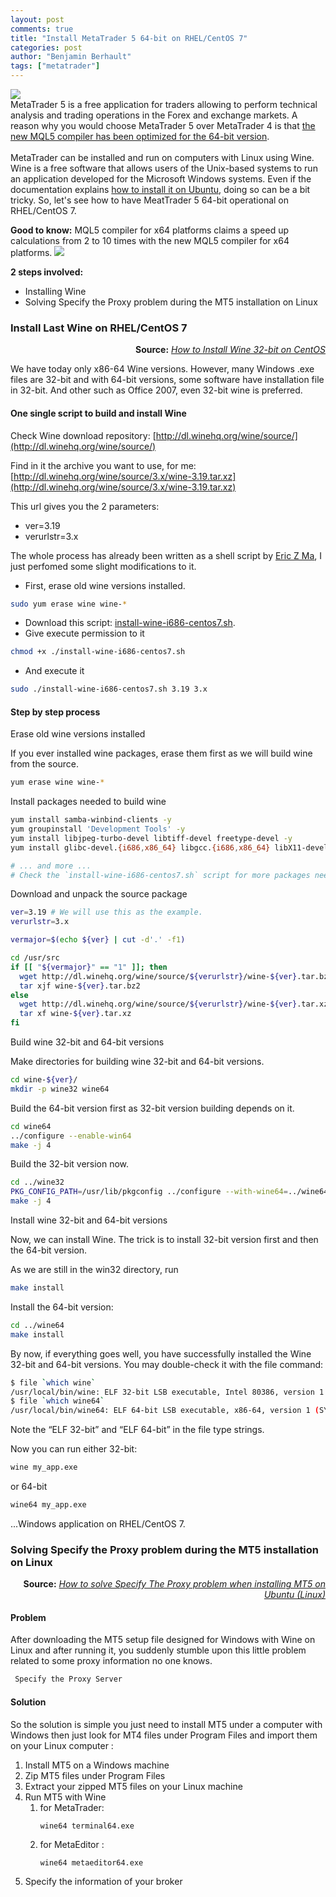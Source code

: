 ```yaml
---
layout: post
comments: true
title: "Install MetaTrader 5 64-bit on RHEL/CentOS 7"
categories: post
author: "Benjamin Berhault"
tags: ["metatrader"]
---
```



<div class="row">
  <div class="col grid s12 m6 l3">
    <img src="{{ '/images/metatrader4.png' | relative_url }}" class="responsive-img">
  </div>
  <div class="col grid s12 m6 l9 ">
    MetaTrader 5 is a free application for traders allowing to perform technical analysis and trading operations in the Forex and exchange markets. A reason why you would choose MetaTrader 5 over MetaTrader 4 is that <a href="https://www.mql5.com/en/forum/68087">the new MQL5 compiler has been optimized for the 64-bit version</a>. <br>
    <br>
    MetaTrader can be installed and run on computers with Linux using Wine. Wine is a free software that allows users of the Unix-based systems to run an application developed for the Microsoft Windows systems. Even if the documentation explains <a href="https://www.metatrader4.com/en/trading-platform/help/userguide/install_linux">how to install it on Ubuntu</a>, doing so can be a bit tricky. So, let's see how to have MeatTrader 5 64-bit operational on RHEL/CentOS 7.
  </div>
</div>

<b>Good to know:</b> MQL5 compiler for x64 platforms claims a speed up calculations from 2 to 10 times with the new MQL5 compiler for x64 platforms.
<a href="https://www.mql5.com/en/forum/68087"><img src="{{ '/images/07-install-metatrader-5/01-install-metatrader-5.png' | relative_url }}" class="responsive-img"></a>


<b>2 steps involved:</b> 
* Installing Wine
* Solving Specify the Proxy problem during the MT5 installation on Linux


### Install Last Wine on RHEL/CentOS 7

<p style="text-align: right"><b>Source:</b> <i><a href="https://www.systutorials.com/239913/install-32-bit-wine-1-8-centos-7/">How to Install Wine 32-bit on CentOS</a></i></p>

We have today only x86-64 Wine versions. However, many Windows .exe files are 32-bit and with 64-bit versions, some software have installation file in 32-bit. And other such as Office 2007, even 32-bit wine is preferred.

#### One single script to build and install Wine

Check Wine download repository: [http://dl.winehq.org/wine/source/](http://dl.winehq.org/wine/source/)

Find in it the archive you want to use, for me: [http://dl.winehq.org/wine/source/3.x/wine-3.19.tar.xz](http://dl.winehq.org/wine/source/3.x/wine-3.19.tar.xz)

This url gives you the 2 parameters:
* ver=3.19
* verurlstr=3.x

The whole process has already been written as a shell script by [Eric Z Ma](https://www.systutorials.com/239913/install-32-bit-wine-1-8-centos-7/), I just perfomed some slight modifications to it.
* First, erase old wine versions installed.
```bash
sudo yum erase wine wine-*
```

* Download this script: <a href="{{ site.url }}/scripts/install-wine-i686-centos7.sh">install-wine-i686-centos7.sh</a>.
* Give execute permission to it
```bash
chmod +x ./install-wine-i686-centos7.sh
```

* And execute it
```bash
sudo ./install-wine-i686-centos7.sh 3.19 3.x
```

#### Step by step process

Erase old wine versions installed

If you ever installed wine packages, erase them first as we will build wine from the source.

```bash
yum erase wine wine-*
```

Install packages needed to build wine

```bash
yum install samba-winbind-clients -y
yum groupinstall 'Development Tools' -y
yum install libjpeg-turbo-devel libtiff-devel freetype-devel -y
yum install glibc-devel.{i686,x86_64} libgcc.{i686,x86_64} libX11-devel.{i686,x86_64} freetype-devel.{i686,x86_64} gnutls-devel.{i686,x86_64} libxml2-devel.{i686,x86_64} libjpeg-turbo-devel.{i686,x86_64} libpng-devel.{i686,x86_64} libXrender-devel.{i686,x86_64} alsa-lib-devel.{i686,x86_64} -y 

# ... and more ...
# Check the `install-wine-i686-centos7.sh` script for more packages needed.
```

Download and unpack the source package

```bash
ver=3.19 # We will use this as the example. 
verurlstr=3.x

vermajor=$(echo ${ver} | cut -d'.' -f1)

cd /usr/src
if [[ "${vermajor}" == "1" ]]; then
  wget http://dl.winehq.org/wine/source/${verurlstr}/wine-${ver}.tar.bz2 -O wine-${ver}.tar.bz2
  tar xjf wine-${ver}.tar.bz2
else
  wget http://dl.winehq.org/wine/source/${verurlstr}/wine-${ver}.tar.xz -O wine-${ver}.tar.xz
  tar xf wine-${ver}.tar.xz
fi
```

Build wine 32-bit and 64-bit versions

Make directories for building wine 32-bit and 64-bit versions.

```bash
cd wine-${ver}/
mkdir -p wine32 wine64
```

Build the 64-bit version first as 32-bit version building depends on it.

```bash
cd wine64
../configure --enable-win64
make -j 4
```

Build the 32-bit version now.

```bash
cd ../wine32
PKG_CONFIG_PATH=/usr/lib/pkgconfig ../configure --with-wine64=../wine64
make -j 4
```

Install wine 32-bit and 64-bit versions

Now, we can install Wine. The trick is to install 32-bit version first and then the 64-bit version.

As we are still in the win32 directory, run

```bash
make install
```

Install the 64-bit version:

```bash
cd ../wine64
make install
```

By now, if everything goes well, you have successfully installed the Wine 32-bit and 64-bit versions. You may double-check it with the file command:

```bash
$ file `which wine`
/usr/local/bin/wine: ELF 32-bit LSB executable, Intel 80386, version 1 (SYSV), dynamically linked (uses shared libs), for GNU/Linux 2.6.32, BuildID[sha1]=a83b9f0916e6c0d5427e2c38a172c93bd8023d98, not stripped
$ file `which wine64`
/usr/local/bin/wine64: ELF 64-bit LSB executable, x86-64, version 1 (SYSV), dynamically linked (uses shared libs), for GNU/Linux 2.6.32, BuildID[sha1]=4d8e8468402bc63bd2a72c59c57fcad332235d41, not stripped
```

Note the “ELF 32-bit” and “ELF 64-bit” in the file type strings.

Now you can run either 32-bit:
```bash
wine my_app.exe
```

or 64-bit 
```bash
wine64 my_app.exe
```

...Windows application on RHEL/CentOS 7.

### Solving Specify the Proxy problem during the MT5 installation on Linux

<p style="text-align: right"><b>Source:</b> <i><a href="https://www.techiediaries.com/trading/how-to-solve-specify-the-proxy-problem-when-installing-mt4-under-ubuntu-linux/">How to solve Specify The Proxy problem when installing MT5 on Ubuntu (Linux)</a></i></p>

#### Problem

After downloading the MT5 setup file designed for Windows with Wine on Linux and after running it, you suddenly stumble upon this little problem related to some proxy information no one knows.

```bash
 Specify the Proxy Server
```

#### Solution

So the solution is simple you just need to install MT5 under a computer with Windows then just look for MT4 files under Program Files and import them on your Linux computer :

<ol>
  <li>Install MT5 on a Windows machine</li>
  <li>Zip MT5 files under Program Files</li>
  <li>Extract your zipped MT5 files on your Linux machine</li>
  <li>Run MT5 with Wine
      <ol>
        <li>for MetaTrader:
          <pre class="language-bash"><code class="language-bash">wine64 terminal64.exe</code></pre>
        </li>
        <li>for MetaEditor :
           <pre class="language-bash"><code class="language-bash">wine64 metaeditor64.exe</code></pre>
        </li>
      </ol>
  </li>
  <li>Specify the information of your broker</li>

</ol>





